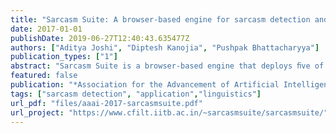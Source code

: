 ```yaml
---
title: "Sarcasm Suite: A browser-based engine for sarcasm detection and generation"
date: 2017-01-01
publishDate: 2019-06-27T12:40:43.635477Z
authors: ["Aditya Joshi", "Diptesh Kanojia", "Pushpak Bhattacharyya"]
publication_types: ["1"]
abstract: "Sarcasm Suite is a browser-based engine that deploys ﬁve of our past papers in sarcasm detection and generation. The sarcasm detection modules use four kinds of incongruity: sentiment incongruity, semantic incongruity, historical context incongruity and conversational context incongruity. The sarcasm generation module is a chatbot that responds sarcastically to user input. With a visually appealing interface that indicates predictions using ‘faces’ of our co-authors from our past papers, Sarcasm Suite is our ﬁrst demonstration of our work in computational sarcasm."
featured: false
publication: "*Association for the Advancement of Artificial Intelligence Conference: Demo Track (AAAI 2017)*"
tags: ["sarcasm detection", "application","linguistics"]
url_pdf: "files/aaai-2017-sarcasmsuite.pdf"
url_project: "https://www.cfilt.iitb.ac.in/~sarcasmsuite/sarcasmsuite/"
---
```


